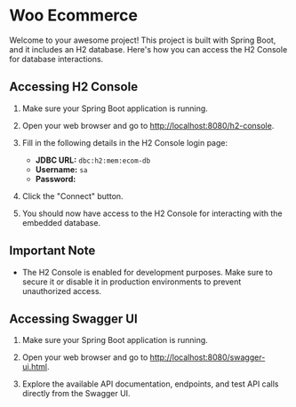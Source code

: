 # Woo Ecommerce

Welcome to your awesome project! This project is built with Spring Boot, and it includes an H2 database. Here's how you can access the H2 Console for database interactions.

## Accessing H2 Console

1. Make sure your Spring Boot application is running.

2. Open your web browser and go to [http://localhost:8080/h2-console](http://localhost:8080/h2-console).

3. Fill in the following details in the H2 Console login page:
    - **JDBC URL:** `dbc:h2:mem:ecom-db`
    - **Username:** `sa`
    - **Password:** 

4. Click the "Connect" button.

5. You should now have access to the H2 Console for interacting with the embedded database.

## Important Note

- The H2 Console is enabled for development purposes. Make sure to secure it or disable it in production environments to prevent unauthorized access.


## Accessing Swagger UI

1. Make sure your Spring Boot application is running.

2. Open your web browser and go to [http://localhost:8080/swagger-ui.html](http://localhost:8080/swagger-ui.html).

3. Explore the available API documentation, endpoints, and test API calls directly from the Swagger UI.
